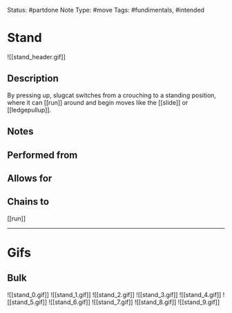 Status: #partdone
Note Type: #move
Tags: #fundimentals, #intended 

# Stand
![[stand_header.gif]]
## Description
By pressing up, slugcat switches from a crouching to a standing position, where it can [[run]] around and begin moves like the [[slide]] or [[ledgepullup]].

## Notes


## Performed from


## Allows for


## Chains to
[[run]]

___
# Gifs
## Bulk
![[stand_0.gif]]
![[stand_1.gif]]
![[stand_2.gif]]
![[stand_3.gif]]
![[stand_4.gif]]
![[stand_5.gif]]
![[stand_6.gif]]
![[stand_7.gif]]
![[stand_8.gif]]
![[stand_9.gif]]